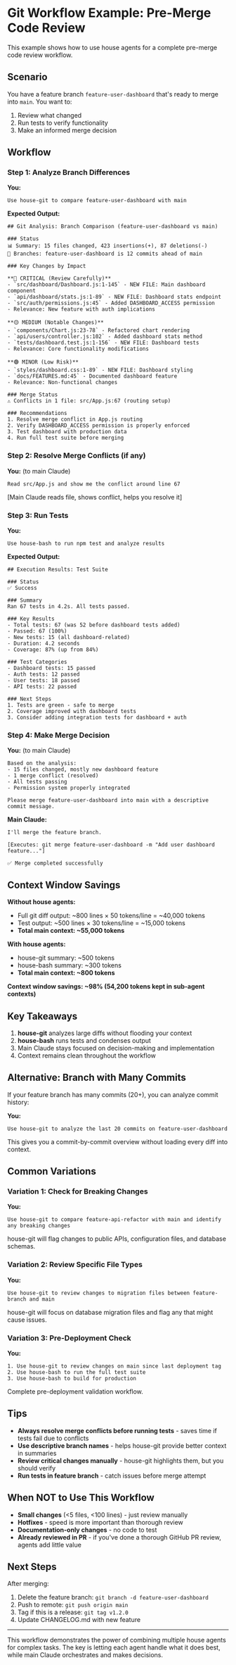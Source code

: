 # Git Workflow Example: Pre-Merge Code Review

This example shows how to use house agents for a complete pre-merge code review workflow.

## Scenario

You have a feature branch `feature-user-dashboard` that's ready to merge into `main`. You want to:
1. Review what changed
2. Run tests to verify functionality
3. Make an informed merge decision

## Workflow

### Step 1: Analyze Branch Differences

**You:**
```
Use house-git to compare feature-user-dashboard with main
```

**Expected Output:**
```
## Git Analysis: Branch Comparison (feature-user-dashboard vs main)

### Status
📊 Summary: 15 files changed, 423 insertions(+), 87 deletions(-)
📍 Branches: feature-user-dashboard is 12 commits ahead of main

### Key Changes by Impact

**🔴 CRITICAL (Review Carefully)**
- `src/dashboard/Dashboard.js:1-145` - NEW FILE: Main dashboard component
- `api/dashboard/stats.js:1-89` - NEW FILE: Dashboard stats endpoint
- `src/auth/permissions.js:45` - Added DASHBOARD_ACCESS permission
- Relevance: New feature with auth implications

**🟡 MEDIUM (Notable Changes)**
- `components/Chart.js:23-78` - Refactored chart rendering
- `api/users/controller.js:102` - Added dashboard stats method
- `tests/dashboard.test.js:1-156` - NEW FILE: Dashboard tests
- Relevance: Core functionality modifications

**🟢 MINOR (Low Risk)**
- `styles/dashboard.css:1-89` - NEW FILE: Dashboard styling
- `docs/FEATURES.md:45` - Documented dashboard feature
- Relevance: Non-functional changes

### Merge Status
⚠️ Conflicts in 1 file: src/App.js:67 (routing setup)

### Recommendations
1. Resolve merge conflict in App.js routing
2. Verify DASHBOARD_ACCESS permission is properly enforced
3. Test dashboard with production data
4. Run full test suite before merging
```

### Step 2: Resolve Merge Conflicts (if any)

**You:** (to main Claude)
```
Read src/App.js and show me the conflict around line 67
```

[Main Claude reads file, shows conflict, helps you resolve it]

### Step 3: Run Tests

**You:**
```
Use house-bash to run npm test and analyze results
```

**Expected Output:**
```
## Execution Results: Test Suite

### Status
✅ Success

### Summary
Ran 67 tests in 4.2s. All tests passed.

### Key Results
- Total tests: 67 (was 52 before dashboard tests added)
- Passed: 67 (100%)
- New tests: 15 (all dashboard-related)
- Duration: 4.2 seconds
- Coverage: 87% (up from 84%)

### Test Categories
- Dashboard tests: 15 passed
- Auth tests: 12 passed
- User tests: 18 passed
- API tests: 22 passed

### Next Steps
1. Tests are green - safe to merge
2. Coverage improved with dashboard tests
3. Consider adding integration tests for dashboard + auth
```

### Step 4: Make Merge Decision

**You:** (to main Claude)
```
Based on the analysis:
- 15 files changed, mostly new dashboard feature
- 1 merge conflict (resolved)
- All tests passing
- Permission system properly integrated

Please merge feature-user-dashboard into main with a descriptive commit message.
```

**Main Claude:**
```
I'll merge the feature branch.

[Executes: git merge feature-user-dashboard -m "Add user dashboard feature..."]

✅ Merge completed successfully
```

## Context Window Savings

**Without house agents:**
- Full git diff output: ~800 lines × 50 tokens/line = ~40,000 tokens
- Test output: ~500 lines × 30 tokens/line = ~15,000 tokens
- **Total main context: ~55,000 tokens**

**With house agents:**
- house-git summary: ~500 tokens
- house-bash summary: ~300 tokens
- **Total main context: ~800 tokens**

**Context window savings: ~98% (54,200 tokens kept in sub-agent contexts)**

## Key Takeaways

1. **house-git** analyzes large diffs without flooding your context
2. **house-bash** runs tests and condenses output
3. Main Claude stays focused on decision-making and implementation
4. Context remains clean throughout the workflow

## Alternative: Branch with Many Commits

If your feature branch has many commits (20+), you can analyze commit history:

**You:**
```
Use house-git to analyze the last 20 commits on feature-user-dashboard
```

This gives you a commit-by-commit overview without loading every diff into context.

## Common Variations

### Variation 1: Check for Breaking Changes

**You:**
```
Use house-git to compare feature-api-refactor with main and identify any breaking changes
```

house-git will flag changes to public APIs, configuration files, and database schemas.

### Variation 2: Review Specific File Types

**You:**
```
Use house-git to review changes to migration files between feature-branch and main
```

house-git will focus on database migration files and flag any that might cause issues.

### Variation 3: Pre-Deployment Check

**You:**
```
1. Use house-git to review changes on main since last deployment tag
2. Use house-bash to run the full test suite
3. Use house-bash to build for production
```

Complete pre-deployment validation workflow.

## Tips

- **Always resolve merge conflicts before running tests** - saves time if tests fail due to conflicts
- **Use descriptive branch names** - helps house-git provide better context in summaries
- **Review critical changes manually** - house-git highlights them, but you should verify
- **Run tests in feature branch** - catch issues before merge attempt

## When NOT to Use This Workflow

- **Small changes** (<5 files, <100 lines) - just review manually
- **Hotfixes** - speed is more important than thorough review
- **Documentation-only changes** - no code to test
- **Already reviewed in PR** - if you've done a thorough GitHub PR review, agents add little value

## Next Steps

After merging:
1. Delete the feature branch: `git branch -d feature-user-dashboard`
2. Push to remote: `git push origin main`
3. Tag if this is a release: `git tag v1.2.0`
4. Update CHANGELOG.md with new feature

---

This workflow demonstrates the power of combining multiple house agents for complex tasks. The key is letting each agent handle what it does best, while main Claude orchestrates and makes decisions.

